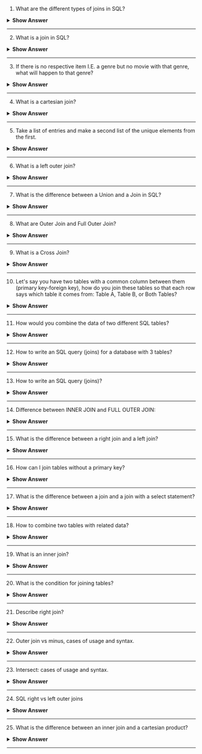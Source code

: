 1. What are the different types of joins in SQL?
<details><summary><b> Show Answer</b></summary>
  
<blockquote>
There are several types of joins in SQL:

- INNER JOIN: returns only the matching records from both tables.
- LEFT JOIN: returns all records from the left table and matching records from the right table.
- RIGHT JOIN: returns all records from the right table and matching records from the left table.
- FULL OUTER JOIN: returns all records when there is a match in either left (table1) or right (table2) table records.
- CROSS JOIN: returns the Cartesian product of both tables, which means it returns all possible combinations of the rows from both tables.

</blockquote>

</details>

---

2. What is a join in SQL?
<details><summary><b> Show Answer</b></summary>
  
<blockquote>
In SQL, a join is used to combine rows from two or more tables based on a related column between them. A join is performed using the JOIN keyword and can be used to extract data from multiple tables as if they were a single table. The relationship between tables is usually defined by a foreign key constraint that specifies which columns in one table match which columns in another table.
</blockquote>

</details>

---

3. If there is no respective item I.E. a genre but no movie with that genre, what will happen to that genre?
<details><summary><b> Show Answer</b></summary>
  
<blockquote>
If there is no respective item, i.e., a genre but no movie with that genre, the genre will still be included in the result set, but the movie column values for that genre will be NULL. This is because the SQL engine still includes all rows from the first table (the one specified before the LEFT JOIN or RIGHT JOIN keyword) in the result set, regardless of whether there is a match in the second table (the one specified after the JOIN keyword).
</blockquote>

</details>

---

4. What is a cartesian join?
<details><summary><b> Show Answer</b></summary>
  
<blockquote>
A Cartesian join, also known as a cross join, is a join operation in SQL that returns the Cartesian product of two tables. In other words, it returns all possible combinations of rows from both tables, regardless of whether there is a matching value in the related columns. The result of a Cartesian join between two tables with n and m rows, respectively, is a table with n x m rows.
</blockquote>

</details>

---

5. Take a list of entries and make a second list of the unique elements from the first.
<details><summary><b> Show Answer</b></summary>
  
<blockquote>
To create a list of unique elements from a list of entries in SQL, you can use the DISTINCT keyword with the SELECT statement. Here is an example query that selects unique values from a table called 'mytable' with a column called 'mycolumn':

```sql
SELECT DISTINCT mycolumn FROM mytable;
```

This query will return a list of all unique values in the 'mycolumn' column of the 'mytable' table.
</blockquote>

</details>

---

6. What is a left outer join?
<details><summary><b> Show Answer</b></summary>
  
<blockquote>
A left outer join, also known as a left join, is a type of join operation in SQL that returns all records from the left table and matching records from the right table. If there is no match in the right table, the result will contain NULL values for the right table's columns. The LEFT JOIN keyword is used to perform a left outer join. Here is an example query:

```sql
SELECT *
FROM table1
LEFT JOIN table2
ON table1.column_name = table2.column_name;
```

This query will return all records from 'table1' and matching records from 'table2', based on the condition that 'column_name' in 'table1' matches 'column_name' in 'table2'.
</blockquote>

</details>

---

7. What is the difference between a Union and a Join in SQL? 
<details><summary><b> Show Answer</b></summary>
  
<blockquote>
A join in SQL combines rows from two or more tables based on a related column between them. It is used to extract data from multiple tables as if they were a single table. A union, on the other hand, combines rows from two or more SELECT statements into a single result set. The result set of a union operation contains all the rows from each SELECT statement, with duplicates removed.

In other words, a join combines columns from different tables into a single result set, while a union combines rows from different SELECT statements into a single result set.
</blockquote>

</details>

---

8. What are Outer Join and Full Outer Join?
<details><summary><b> Show Answer</b></summary>
  
<blockquote>
An outer join is a join operation in SQL that returns all records from one table and matching records from another table. There are two types of outer joins: left outer join and right outer join. A left outer join returns all records from the left table and matching records from the right table, while a right outer join returns all records from the right table and matching records from the left table. If there is no match in the right or left table, the result will contain NULL values for the unmatched table's columns.

A full outer join, on the other hand, returns all records from both tables, with matching records from both tables, and NULL values for non-matching records. The FULL OUTER JOIN keyword is used to perform a full outer join. Here is an example query:

```sql
SELECT *
FROM table1
FULL OUTER JOIN table2
ON table1.column_name = table2.column_name;
```

This query will return all records from both 'table1' and 'table2', based on the condition that 'column_name' in 'table1' matches 'column_name' in 'table2', with NULL values for non-matching records.
</blockquote>

</details>

---

9. What is a Cross Join?
<details><summary><b> Show Answer</b></summary>
  
<blockquote>
A cross join, also known as a Cartesian product, is a type of join operation in SQL that returns the combination of every row from two or more tables. It does not require any join conditions. In other words, a cross join returns the product of the number of rows in each table.

Here is an example query that performs a cross join between two tables 'table1' and 'table2':

```sql
SELECT *
FROM table1
CROSS JOIN table2;
```

This query will return the combination of every row from 'table1' and 'table2', resulting in a Cartesian product of the two tables.
</blockquote>

</details>

---

10. Let's say you have two tables with a common column between them (primary key-foreign key), how do you join these tables so that each row says which table it comes from: Table A, Table B, or Both Tables?
<details><summary><b> Show Answer</b></summary>
  
<blockquote>
To join two tables with a common column between them and indicate the source table of each row, you can use the UNION ALL operator to combine the results of two SELECT statements that use the same columns and aliases to identify the source table. Here is an example query:

```sql
SELECT 'Table A' AS table_name, column1, column2, column3
FROM tableA
UNION ALL
SELECT 'Table B' AS table_name, column1, column2, column3
FROM tableB;
```

This query will return a result set that includes all the rows from both 'tableA' and 'tableB', with an additional column called 'table_name' that indicates whether the row came from 'tableA', 'tableB', or both.
</blockquote>

</details>

---

11. How would you combine the data of two different SQL tables? 
<details><summary><b> Show Answer</b></summary>
  
<blockquote>
To combine the data of two different SQL tables, you can use the UNION operator to combine the results of two SELECT statements that have the same number of columns and compatible data types. The UNION operator removes any duplicate rows from the combined result set.

Here is an example query that combines the data of two tables 'table1' and 'table2':

```sql
SELECT column1, column2
FROM table1
UNION
SELECT column1, column2
FROM table2;
```

This query will return a result set that combines the rows from 'table1' and 'table2' and removes any duplicate rows.
</blockquote>

</details>

---


12. How to write an SQL query (joins) for a database with 3 tables?
<details><summary><b> Show Answer</b></summary>
  
<blockquote>
To write an SQL query that joins 3 tables, you need to use multiple join operations. The specific type of join operation depends on the relationship between the tables and the data you want to extract. Here is an example of a query that joins 3 tables:

Suppose we have three tables, 'customers', 'orders', and 'order_details', with the following columns:

- customers: customer_id, customer_name, customer_email
- orders: order_id, customer_id, order_date
- order_details: order_id, product_name, quantity, price

We want to retrieve the following information: customer_name, order_date, product_name, quantity, and price. Here is a sample query:

```sql
SELECT c.customer_name, o.order_date, od.product_name, od.quantity, od.price
FROM customers c
INNER JOIN orders o
ON c.customer_id = o.customer_id
INNER JOIN order_details od
ON o.order_id = od.order_id;
```

This query joins the 'customers' table with the 'orders' table based on the 'customer_id' column, and then joins the resulting table with the 'order_details' table based on the 'order_id' column. The SELECT statement then specifies the columns we want to retrieve from the joined tables. Note that we used INNER JOIN for both joins, which means that only rows with matching values in both tables are included in the result set. You can also use other types of join operations, such as LEFT JOIN or RIGHT JOIN, depending on your needs.
</blockquote>

</details>

---

13. How to write an SQL query (joins)?
<details><summary><b> Show Answer</b></summary>
  
<blockquote>
To write an SQL query with joins, you need to specify the tables you want to join, the join conditions based on their relationships, the type of join operation you want to use, and the columns you want to retrieve using the SELECT statement.

Here are the basic steps to follow:

1. Identify the tables you want to join.
2. Determine the join conditions based on the relationships between the tables.
3. Choose the type of join operation you want to use (e.g., INNER JOIN, LEFT JOIN, RIGHT JOIN, FULL OUTER JOIN).
4. Specify the columns you want to retrieve using the SELECT statement.

For example, to join two tables 'students' and 'grades', you could use the following SQL query:

```sql
SELECT students.name, grades.subject, grades.grade
FROM students
INNER JOIN grades
ON students.id = grades.student_id;
```

This query retrieves the student name, subject, and grade for all matching rows between the 'students' and 'grades' tables, based on the join condition that the student ID in the 'students' table matches the student ID in the 'grades' table.
</blockquote>

</details>

---

14. Difference between INNER JOIN and FULL OUTER JOIN:
<details><summary><b> Show Answer</b></summary>
  
<blockquote>
INNER JOIN returns only the matching records from both tables while FULL OUTER JOIN returns all records from both tables along with the matching records.
</blockquote>

</details>

---

15. What is the difference between a right join and a left join?
<details><summary><b> Show Answer</b></summary>
  
<blockquote>
LEFT JOIN returns all records from the left table and matching records from the right table, while RIGHT JOIN returns all records from the right table and matching records from the left table.
</blockquote>

</details>

---

16. How can I join tables without a primary key?
<details><summary><b> Show Answer</b></summary>
  
<blockquote>
You can join tables without a primary key by using a common field between the tables as a join condition. However, this can result in slower query performance and potential data inaccuracies, so it is generally recommended to have a primary key for each table and use that as the join condition.
</blockquote>

</details>

---

17. What is the difference between a join and a join with a select statement?
<details><summary><b> Show Answer</b></summary>
  
<blockquote>
A join combines data from two or more tables based on a specified condition, while a join with a select statement involves joining a subquery with a table based on a specified condition. The subquery can be used to filter or aggregate data before joining it with the table.
</blockquote>

</details>

---

18. How to combine two tables with related data?
<details><summary><b> Show Answer</b></summary>
  
<blockquote>
You can combine two tables with related data by using a join statement that specifies the common field between the tables as the join condition. The most common type of join is an INNER JOIN, which returns only the matching records from both tables.
</blockquote>

</details>

---

19. What is an inner join?
<details><summary><b> Show Answer</b></summary>
  
<blockquote>
An inner join is a type of join in SQL that returns only the matching records from both tables based on a specified condition. The join condition is typically a shared column or set of columns between the tables.
</blockquote>

</details>

---

20. What is the condition for joining tables?
<details><summary><b> Show Answer</b></summary>
  
<blockquote>
The condition for joining tables is typically a shared column or set of columns between the tables. The join condition can be specified in the ON clause of the join statement, which defines how the tables are related to each other.
</blockquote>

</details>

---

21. Describe right join?
<details><summary><b> Show Answer</b></summary>
  
<blockquote>
A right join is a type of join in SQL that returns all records from the right table and matching records from the left table based on a specified condition. If there is no match in the left table, the result will contain NULL values for the left table columns.
</blockquote>

</details>

---

22. Outer join vs minus, cases of usage and syntax.
<details><summary><b> Show Answer</b></summary>
  
<blockquote>
An outer join and a minus operation are two different types of SQL operations. 

An outer join is used to return all the records from one or both of the tables being joined, along with matching records where the specified join condition is met. There are three types of outer join: LEFT, RIGHT, and FULL. The syntax for a left outer join, for example, is as follows:

```sql
SELECT *
FROM Table1
LEFT OUTER JOIN Table2
ON Table1.ID = Table2.ID;
```

The minus operator, also known as EXCEPT, is used to return only the distinct rows that appear in one query but not in another. The syntax for a minus operation is as follows:

```sql
SELECT *
FROM Table1
MINUS
SELECT *
FROM Table2;
```

The minus operator is useful for finding differences between two sets of data, while an outer join is useful for combining data from multiple tables.

</blockquote>

</details>

---

23. Intersect: cases of usage and syntax.
<details><summary><b> Show Answer</b></summary>
  
<blockquote>
The INTERSECT operator in SQL is used to return only the distinct rows that are returned by both the SELECT statements on either side of the operator. The syntax for an intersect operation is as follows:

```sql
SELECT *
FROM Table1
INTERSECT
SELECT *
FROM Table2;
```

The INTERSECT operator can be useful for finding common rows between two tables or sets of data. It returns only the matching rows and eliminates duplicates, so it can be used to validate data and ensure consistency between multiple sources.

</blockquote>

</details>

---

24. SQL right vs left outer joins
<details><summary><b> Show Answer</b></summary>

<blockquote>

A LEFT OUTER JOIN and a RIGHT OUTER JOIN are similar types of join operations in SQL, with the main difference being the table from which all the rows are included. 
In a LEFT OUTER JOIN, all the rows from the table on the left side of the JOIN clause are included, along with the matching rows from the table on the right side of the JOIN clause. Any unmatched rows from the table on the left side will be included with NULL values in the result set.

In a RIGHT OUTER JOIN, all the rows from the table on the right side of the JOIN clause are included, along with the matching rows from the table on the left side of the JOIN clause. Any unmatched rows from the table on the right side will be included with NULL values in the result set.

The syntax for a LEFT OUTER JOIN is as follows:

```sql
SELECT *
FROM Table1
LEFT OUTER JOIN Table2
ON Table1.ID = Table2.ID;
```

The syntax for a RIGHT OUTER JOIN is as follows:

```sql
SELECT *
FROM Table1
RIGHT OUTER JOIN Table2
ON Table1.ID = Table2.ID;
```

</blockquote>

</details>

---

25. What is the difference between an inner join and a cartesian product?

<details><summary><b> Show Answer</b></summary>
  
<blockquote>

Inner join returns the rows that have matching values in both tables based on the specified join condition. Cartesian product, on the other hand, returns the combination of all rows in both tables regardless of whether or not there is a match based on the join condition. It is also known as cross join, and can be generated by simply using the keyword "CROSS JOIN" between two tables.

</blockquote>

</details>

---